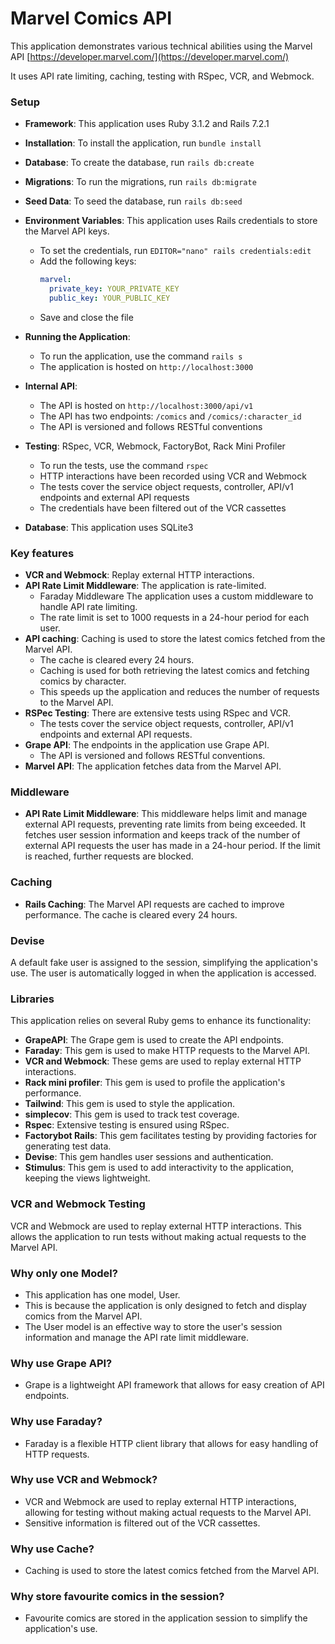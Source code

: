 # Marvel Comics API

This application demonstrates various technical abilities using the Marvel API [https://developer.marvel.com/](https://developer.marvel.com/)

It uses API rate limiting, caching, testing with RSpec, VCR, and Webmock.

### Setup

- **Framework**: This application uses Ruby 3.1.2 and Rails 7.2.1
- **Installation**: To install the application, run `bundle install`
- **Database**: To create the database, run `rails db:create`
- **Migrations**: To run the migrations, run `rails db:migrate`
- **Seed Data**: To seed the database, run `rails db:seed`

- **Environment Variables**: This application uses Rails credentials to store the Marvel API keys.
  - To set the credentials, run `EDITOR="nano" rails credentials:edit`
  - Add the following keys:
    ```yaml
    marvel:
      private_key: YOUR_PRIVATE_KEY
      public_key: YOUR_PUBLIC_KEY
    ```
  - Save and close the file

- **Running the Application**:
  - To run the application, use the command `rails s`
  - The application is hosted on `http://localhost:3000`
- **Internal API**:
  - The API is hosted on `http://localhost:3000/api/v1`
  - The API has two endpoints: `/comics` and `/comics/:character_id`
  - The API is versioned and follows RESTful conventions
- **Testing**: RSpec, VCR, Webmock, FactoryBot, Rack Mini Profiler
  - To run the tests, use the command `rspec`
  - HTTP interactions have been recorded using VCR and Webmock
  - The tests cover the service object requests, controller, API/v1 endpoints and external API requests
  - The credentials have been filtered out of the VCR cassettes
- **Database**: This application uses SQLite3

### Key features

- **VCR and Webmock**: Replay external HTTP interactions.
- **API Rate Limit Middleware**: The application is rate-limited.
  - Faraday Middleware The application uses a custom middleware to handle API rate limiting.
  - The rate limit is set to 1000 requests in a 24-hour period for each user.
- **API caching**: Caching is used to store the latest comics fetched from the Marvel API.
  - The cache is cleared every 24 hours.
  - Caching is used for both retrieving the latest comics and fetching comics by character.
  - This speeds up the application and reduces the number of requests to the Marvel API.
- **RSPec Testing**: There are extensive tests using RSpec and VCR.
  - The tests cover the service object requests, controller, API/v1 endpoints and external API requests.
- **Grape API**: The endpoints in the application use Grape API.
  - The API is versioned and follows RESTful conventions.
- **Marvel API**: The application fetches data from the Marvel API.

### Middleware

- **API Rate Limit Middleware**: This middleware helps limit and manage external API requests, preventing rate limits from being exceeded. It fetches user session information and keeps track of the number of external API requests the user has made in a 24-hour period. If the limit is reached, further requests are blocked.

### Caching

- **Rails Caching**: The Marvel API requests are cached to improve performance. The cache is cleared every 24 hours.

### Devise

A default fake user is assigned to the session, simplifying the application's use. The user is automatically logged in when the application is accessed.

### Libraries

This application relies on several Ruby gems to enhance its functionality:

- **GrapeAPI**: The Grape gem is used to create the API endpoints.
- **Faraday**: This gem is used to make HTTP requests to the Marvel API.
- **VCR and Webmock**: These gems are used to replay external HTTP interactions.
- **Rack mini profiler**: This gem is used to profile the application's performance.
- **Tailwind**: This gem is used to style the application.
- **simplecov**: This gem is used to track test coverage.
- **Rspec**: Extensive testing is ensured using RSpec.
- **Factorybot Rails**: This gem facilitates testing by providing factories for generating test data.
- **Devise**: This gem handles user sessions and authentication.
- **Stimulus**: This gem is used to add interactivity to the application, keeping the views lightweight.

### VCR and Webmock Testing

VCR and Webmock are used to replay external HTTP interactions. This allows the application to run tests without making actual requests to the Marvel API.

### Why only one Model?
- This application has one model, User.
- This is because the application is only designed to fetch and display comics from the Marvel API.
- The User model is an effective way to store the user's session information and manage the API rate limit middleware.

### Why use Grape API?
- Grape is a lightweight API framework that allows for easy creation of API endpoints.

### Why use Faraday?
- Faraday is a flexible HTTP client library that allows for easy handling of HTTP requests.

### Why use VCR and Webmock?
- VCR and Webmock are used to replay external HTTP interactions, allowing for testing without making actual requests to the Marvel API.
- Sensitive information is filtered out of the VCR cassettes.

### Why use Cache?
- Caching is used to store the latest comics fetched from the Marvel API.

### Why store favourite comics in the session?
- Favourite comics are stored in the application session to simplify the application's use.
